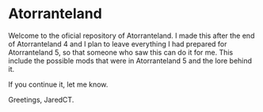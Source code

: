 # Atorranteland

Welcome to the oficial repository of Atorranteland.
I made this after the end of Atorranteland 4 and I plan to leave everything I had prepared for Atorranteland 5, so that someone who saw this can do it for me.
This include the possible mods that were in Atorranteland 5 and the lore behind it.

If you continue it, let me know.

Greetings, JaredCT.
